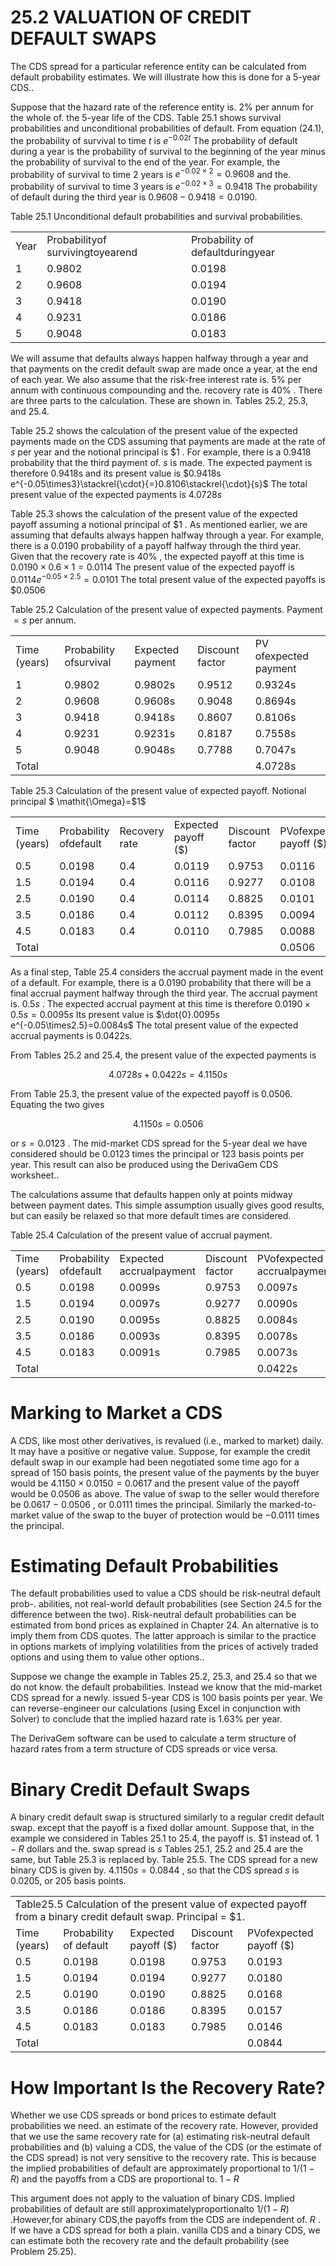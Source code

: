 # 25.2 VALUATION OF CREDIT DEFAULT SWAPS  

The CDS spread for a particular reference entity can be calculated from default probability estimates. We will illustrate how this is done for a 5-year CDS..  

Suppose that the hazard rate of the reference entity is. $2\%$ per annum for the whole of. the 5-year life of the CDS. Table 25.1 shows survival probabilities and unconditional probabilities of default. From equation (24.1), the probability of survival to time $t$ is $e^{-0.02t}$ The probability of default during a year is the probability of survival to the beginning of the year minus the probability of survival to the end of the year. For example, the probability of survival to time 2 years is $e^{-0.02\times2}=0.9608$ and the. probability of survival to time 3 years is $e^{-0.02\times3}=0.9418$ The probability of default during the third year is $0.9608-0.9418=0.0190.$  

Table 25.1 Unconditional default probabilities and survival probabilities.   


<html><body><table><tr><td>Year</td><td>Probabilityof survivingtoyearend</td><td>Probability of defaultduringyear</td></tr><tr><td>1</td><td>0.9802</td><td>0.0198</td></tr><tr><td>2</td><td>0.9608</td><td>0.0194</td></tr><tr><td>3</td><td>0.9418</td><td>0.0190</td></tr><tr><td>4</td><td>0.9231</td><td>0.0186</td></tr><tr><td>5</td><td>0.9048</td><td>0.0183</td></tr></table></body></html>  

We will assume that defaults always happen halfway through a year and that payments on the credit default swap are made once a year, at the end of each year. We also assume that the risk-free interest rate is. $5\%$ per annum with continuous compounding and the. recovery rate is $40\%$ . There are three parts to the calculation. These are shown in. Tables 25.2, 25.3, and 25.4.  

Table 25.2 shows the calculation of the present value of the expected payments made on the CDS assuming that payments are made at the rate of $s$ per year and the notional principal is $\$1$ . For example, there is a 0.9418 probability that the third payment of. $s$ is made. The expected payment is therefore 0.9418s and its present value is $0.9418s e^{-0.05\times3}\stackrel{\cdot}{=}0.8106\stackrel{\cdot}{s}$ The total present value of the expected payments is $4.0728s$  

Table 25.3 shows the calculation of the present value of the expected payoff assuming a notional principal of $\$1$ . As mentioned earlier, we are assuming that defaults always happen halfway through a year. For example, there is a 0.0190 probability of a payoff halfway through the third year. Given that the recovery rate is $40\%$ , the expected payoff at this time is $0.0190\times0.6\times1=0.0114$ The present value of the expected payoff is $0.0114e^{-0.05\times2.5}=0.0101$ The total present value of the expected payoffs is $\$0.0506$  

Table 25.2 Calculation of the present value of expected payments. Payment $=s$ per annum.   


<html><body><table><tr><td>Time (years)</td><td>Probability ofsurvival</td><td>Expected payment</td><td>Discount factor</td><td>PV ofexpected payment</td></tr><tr><td>1</td><td>0.9802</td><td>0.9802s</td><td>0.9512</td><td>0.9324s</td></tr><tr><td>2</td><td>0.9608</td><td>0.9608s</td><td>0.9048</td><td>0.8694s</td></tr><tr><td>3</td><td>0.9418</td><td>0.9418s</td><td>0.8607</td><td>0.8106s</td></tr><tr><td>4</td><td>0.9231</td><td>0.9231s</td><td>0.8187</td><td>0.7558s</td></tr><tr><td>5</td><td>0.9048</td><td>0.9048s</td><td>0.7788</td><td>0.7047s</td></tr><tr><td>Total</td><td></td><td></td><td></td><td>4.0728s</td></tr></table></body></html>  

Table 25.3 Calculation of the present value of expected payoff. Notional principal $ \mathit{\Omega}=\$1$   


<html><body><table><tr><td>Time (years)</td><td>Probability ofdefault</td><td>Recovery rate</td><td>Expected payoff ($)</td><td>Discount factor</td><td>PVofexpected payoff ($)</td></tr><tr><td>0.5</td><td>0.0198</td><td>0.4</td><td>0.0119</td><td>0.9753</td><td>0.0116</td></tr><tr><td>1.5</td><td>0.0194</td><td>0.4</td><td>0.0116</td><td>0.9277</td><td>0.0108</td></tr><tr><td>2.5</td><td>0.0190</td><td>0.4</td><td>0.0114</td><td>0.8825</td><td>0.0101</td></tr><tr><td>3.5</td><td>0.0186</td><td>0.4</td><td>0.0112</td><td>0.8395</td><td>0.0094</td></tr><tr><td>4.5</td><td>0.0183</td><td>0.4</td><td>0.0110</td><td>0.7985</td><td>0.0088</td></tr><tr><td>Total</td><td></td><td></td><td></td><td></td><td>0.0506</td></tr></table></body></html>  

As a final step, Table 25.4 considers the accrual payment made in the event of a default. For example, there is a 0.0190 probability that there will be a final accrual payment halfway through the third year. The accrual payment is. $0.5s$ . The expected accrual payment at this time is therefore $0.0190\times0.5s=0.0095s$ Its present value is $\dot{0}.0095s e^{-0.05\times2.5}=0.0084s$ The total present value of the expected accrual payments is 0.0422s.  

From Tables 25.2 and 25.4, the present value of the expected payments is  

$$
4.0728s+0.0422s=4.1150s
$$  

From Table 25.3, the present value of the expected payoff is 0.0506. Equating the two gives  

$$
4.1150s=0.0506
$$  

or $s=0.0123$ . The mid-market CDS spread for the 5-year deal we have considered should be 0.0123 times the principal or 123 basis points per year. This result can also be produced using the DerivaGem CDS worksheet..  

The calculations assume that defaults happen only at points midway between payment dates. This simple assumption usually gives good results, but can easily be relaxed so that more default times are considered.  

Table 25.4 Calculation of the present value of accrual payment.   


<html><body><table><tr><td>Time (years)</td><td>Probability ofdefault</td><td>Expected accrualpayment</td><td>Discount factor</td><td>PVofexpected accrualpayment</td></tr><tr><td>0.5</td><td>0.0198</td><td>0.0099s</td><td>0.9753</td><td>0.0097s</td></tr><tr><td>1.5</td><td>0.0194</td><td>0.0097s</td><td>0.9277</td><td>0.0090s</td></tr><tr><td>2.5</td><td>0.0190</td><td>0.0095s</td><td>0.8825</td><td>0.0084s</td></tr><tr><td>3.5</td><td>0.0186</td><td>0.0093s</td><td>0.8395</td><td>0.0078s</td></tr><tr><td>4.5</td><td>0.0183</td><td>0.0091s</td><td>0.7985</td><td>0.0073s</td></tr><tr><td>Total</td><td colspan="3"></td><td>0.0422s</td></tr></table></body></html>  

# Marking to Market a CDS  

A CDS, like most other derivatives, is revalued (i.e., marked to market) daily. It may have a positive or negative value. Suppose, for example the credit default swap in our example had been negotiated some time ago for a spread of 150 basis points, the present value of the payments by the buyer would be $4.1150\times0.0150=0.0617$ and the present value of the payoff would be 0.0506 as above. The value of swap to the seller would therefore be $0.0617\mathrm{~-~}0.0506$ , or 0.0111 times the principal. Similarly the marked-to-market value of the swap to the buyer of protection would be $-0.0111$ times the principal.  

# Estimating Default Probabilities  

The default probabilities used to value a CDS should be risk-neutral default prob-. abilities, not real-world default probabilities (see Section 24.5 for the difference between the two). Risk-neutral default probabilities can be estimated from bond prices as explained in Chapter 24. An alternative is to imply them from CDS quotes. The latter approach is similar to the practice in options markets of implying volatilities from the prices of actively traded options and using them to value other options..  

Suppose we change the example in Tables 25.2, 25.3, and 25.4 so that we do not know. the default probabilities. Instead we know that the mid-market CDS spread for a newly. issued 5-year CDS is 100 basis points per year. We can reverse-engineer our calculations (using Excel in conjunction with Solver) to conclude that the implied hazard rate is $1.63\%$ per year.  

The DerivaGem software can be used to calculate a term structure of hazard rates from a term structure of CDS spreads or vice versa.  

# Binary Credit Default Swaps  

A binary credit default swap is structured similarly to a regular credit default swap. except that the payoff is a fixed dollar amount. Suppose that, in the example we considered in Tables 25.1 to 25.4, the payoff is. $\$1$ instead of. $1-R$ dollars and the. swap spread is $s$ Tables 25.1, 25.2 and 25.4 are the same, but Table 25.3 is replaced by. Table 25.5. The CDS spread for a new binary CDS is given by. $4.1150s=0.0844$ , so that the CDS spread $s$ is 0.0205, or 205 basis points.  

<html><body><table><tr><td colspan="5">Table25.5 Calculation of the present value of expected payoff from a binary credit default swap. Principal = $1.</td></tr><tr><td>Time (years)</td><td>Probability of default</td><td>Expected payoff ($)</td><td>Discount factor</td><td>PVofexpected payoff ($)</td></tr><tr><td>0.5</td><td>0.0198</td><td>0.0198</td><td>0.9753</td><td>0.0193</td></tr><tr><td>1.5</td><td>0.0194</td><td>0.0194</td><td>0.9277</td><td>0.0180</td></tr><tr><td>2.5</td><td>0.0190</td><td>0.0190</td><td>0.8825</td><td>0.0168</td></tr><tr><td>3.5</td><td>0.0186</td><td>0.0186</td><td>0.8395</td><td>0.0157</td></tr><tr><td>4.5</td><td>0.0183</td><td>0.0183</td><td>0.7985</td><td>0.0146</td></tr><tr><td>Total</td><td></td><td></td><td></td><td>0.0844</td></tr></table></body></html>  

# How Important Is the Recovery Rate?  

Whether we use CDS spreads or bond prices to estimate default probabilities we need. an estimate of the recovery rate. However, provided that we use the same recovery rate for (a) estimating risk-neutral default probabilities and (b) valuing a CDS, the value of the CDS (or the estimate of the CDS spread) is not very sensitive to the recovery rate. This is because the implied probabilities of default are approximately proportional to $1/(1-R)$ and the payoffs from a CDS are proportional to. $1-R$  

This argument does not apply to the valuation of binary CDS. Implied probabilities of default are still approximatelyproportionalto $1/(1-R)$ .However,for abinary CDS,the payoffs from the CDS are independent of. $R$ . If we have a CDS spread for both a plain. vanilla CDS and a binary CDS, we can estimate both the recovery rate and the default probability (see Problem 25.25).  
